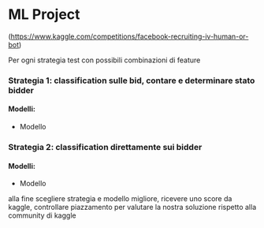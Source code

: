 # ML Project 
(https://www.kaggle.com/competitions/facebook-recruiting-iv-human-or-bot)


Per ogni strategia test con possibili combinazioni di feature

### Strategia 1: classification sulle bid, contare e determinare stato bidder
#### Modelli:
- Modello 
### Strategia 2: classification direttamente sui bidder
#### Modelli:
- Modello 

alla fine scegliere strategia e modello migliore, ricevere uno score da kaggle, controllare piazzamento per valutare la nostra soluzione rispetto alla community di kaggle
